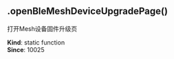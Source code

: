 <a name="module_miot/host/ui.openBleMeshDeviceUpgradePage"></a>

## .openBleMeshDeviceUpgradePage()
打开Mesh设备固件升级页

**Kind**: static function  
**Since**: 10025  
